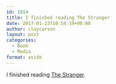 ```yaml
---
id: 1014
title: I finished reading The Stranger
date: 2017-01-23T10:54:19+00:00
author: claycarson
layout: post
categories: 
  - Book
  - Media
format: aside
---
```

I finished reading [The Stranger](http://amazon.com/exec/obidos/ASIN/B008QLXSG8/claycarson0c-20).<!--more-->